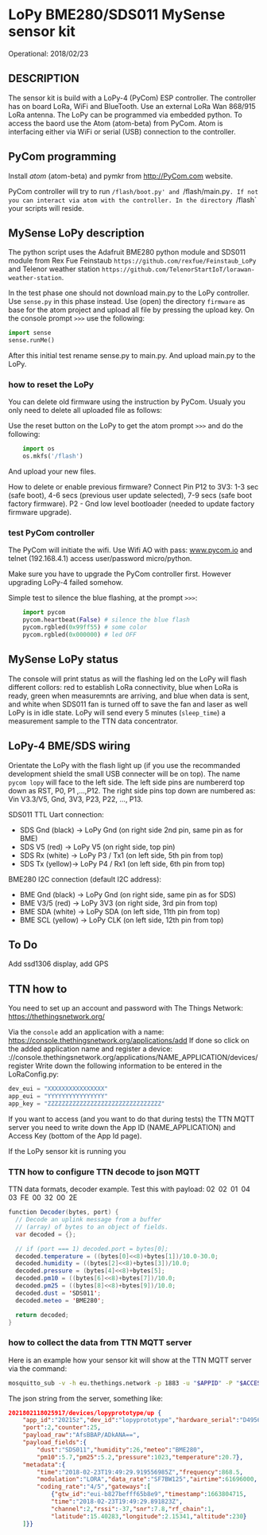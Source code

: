 # LoPy BME280/SDS011 MySense sensor kit
Operational: 2018/02/23

## DESCRIPTION
The sensor kit is build with a LoPy-4 (PyCom) ESP controller. The controller has on board LoRa, WiFi and BlueTooth. Use an external LoRa Wan 868/915 LoRa antenna. The LoPy can be programmed via embedded python. To access the baord use the Atom (atom-beta) from PyCom. Atom is interfacing either via WiFi or serial (USB) connection to the controller.

## PyCom programming
Install *atom* (atom-beta) and pymkr from http://PyCom.com website.

PyCom controller will try to run `/flash/boot.py' and `/flash/main.py`. If not you can interact via atom with the controller. In the directory `/flash`  your scripts will reside.

## MySense LoPy description
The python script uses the Adafruit BME280 python module and SDS011 module from Rex Fue Feinstaub `https://github.com/rexfue/Feinstaub_LoPy` and Telenor weather station `https://github.com/TelenorStartIoT/lorawan-weather-station`.

In the test phase one should not download main.py to the LoPy controller. Use `sense.py` in this phase instead.
Use (open) the directory `firmware` as base for the atom project and upload all file by pressing the upload key.
On the console prompt `>>>` use the following:
```python
import sense
sense.runMe()
```
After this initial test rename sense.py to main.py. And upload main.py to the LoPy.

### how to reset the LoPy
You can delete old firmware using the instruction by PyCom. Usualy you only need to delete all uploaded file as follows:

Use the reset button on the LoPy to get the atom prompt `>>>` and do the following:
```python
    import os
    os.mkfs('/flash')
```
And upload your new files.

How to delete or enable previous firmware? Connect Pin P12 to 3V3: 1-3 sec (safe boot), 4-6 secs (previous user update selected), 7-9 secs (safe boot factory firmware).
P2 - Gnd low level bootloader (needed to update factory firmware upgrade).

### test PyCom controller
The PyCom will initiate the wifi. Use Wifi AO with pass: www.pycom.io and telnet (192.168.4.1) access user/password micro/python.

Make sure you have to upgrade the PyCom controller first. However upgrading LoPy-4 failed somehow.

Simple test to silence the blue flashing, at the prompt `>>>`:
```python
    import pycom
    pycom.heartbeat(False) # silence the blue flash
    pycom.rgbled(0x99ff55) # some color
    pycom.rgbled(0x000000) # led OFF
```

## MySense LoPy status
The console will print status as will the flashing led on the LoPy will flash different collors: red to establish LoRa connectivity, blue when LoRa is ready, green when measuremnts are arriving, and blue when data is sent, and white when SDS011 fan is turned off to save the fan and laser as well LoPy is in idle state. LoPy will send every 5 minutes (`sleep_time`) a measurement sample  to the TTN data concentrator.

## LoPy-4 BME/SDS wiring
Orientate the LoPy with the flash light up (if you use the recommanded development shield the small USB connecter will be on top). The name `pycom lopy` will face to the left side. The left side pins are numbererd top down as RST, P0, P1 ,...,P12.
The right side pins top down are numbered as: Vin V3.3/V5, Gnd, 3V3, P23, P22, ..., P13.

SDS011 TTL Uart connection:
* SDS Gnd (black) -> LoPy Gnd (on right side 2nd pin, same pin as for BME)
* SDS V5 (red) -> LoPy V5 (on right side, top pin)
* SDS Rx (white) -> LoPy P3 / Tx1 (on left side, 5th pin from top)
* SDS Tx (yellow)-> LoPy P4 / Rx1 (on left side, 6th pin from top)

BME280 I2C  connection (default I2C address):
* BME Gnd (black) -> LoPy Gnd (on right side, same pin as for SDS)
* BME V3/5 (red) -> LoPy 3V3 (on right side, 3rd pin from top)
* BME SDA (white) -> LoPy SDA (on left side, 11th pin from top)
* BME SCL (yellow) -> LoPy CLK (on left side, 12th pin from top)

## To Do
Add ssd1306 display, add GPS

## TTN how to
You need to set up an account and password with The Things Network: https://thethingsnetwork.org/

Via the `console` add an application with a name: https://console.thethingsnetwork.org/applications/add
If done so click on the added application name and register a device: 
://console.thethingsnetwork.org/applications/NAME_APPLICATION/devices/register
Write down the following information to be entered in the LoRaConfig.py:
```python
dev_eui = "XXXXXXXXXXXXXXXX"
app_eui = "YYYYYYYYYYYYYYYY"
app_key = "ZZZZZZZZZZZZZZZZZZZZZZZZZZZZZZZZ"
```
If you want to access (and you want to do that during tests) the TTN MQTT server you need to write down the App ID (NAME_APPLICATION) and Access Key (bottom of the App Id page).

If the LoPy sensor kit is running you
### TTN how to configure TTN decode to json MQTT
TTN data formats, decoder example.
Test this with payload: 02 02 01 04 03 FE 00 32 00 2E
```java
function Decoder(bytes, port) {
  // Decode an uplink message from a buffer
  // (array) of bytes to an object of fields.
  var decoded = {};

  // if (port === 1) decoded.port = bytes[0];
  decoded.temperature = ((bytes[0]<<8)+bytes[1])/10.0-30.0;
  decoded.humidity = ((bytes[2]<<8)+bytes[3])/10.0;
  decoded.pressure = (bytes[4]<<8)+bytes[5];
  decoded.pm10 = ((bytes[6]<<8)+bytes[7])/10.0;
  decoded.pm25 = ((bytes[8]<<8)+bytes[9])/10.0;
  decoded.dust = 'SDS011';
  decoded.meteo = 'BME280';

  return decoded;
}
```

### how to collect the data from TTN MQTT server
Here is an example how your sensor kit will show at the TTN MQTT server via the command:
```bash
mosquitto_sub -v -h eu.thethings.network -p 1883 -u "$APPID" -P "$ACCES_KEY"  -t '+/devices/+/up'
```

The json string from the server, something like:
```json
2021802118025917/devices/lopyprototype/up {
    "app_id":"20215z","dev_id":"lopyprototype","hardware_serial":"D495613",
    "port":2,"counter":25,
    "payload_raw":"AfsBBAP/ADkANA==",
    "payload_fields":{
        "dust":"SDS011","humidity":26,"meteo":"BME280",
        "pm10":5.7,"pm25":5.2,"pressure":1023,"temperature":20.7},
    "metadata":{
        "time":"2018-02-23T19:49:29.919556985Z","frequency":868.5,
        "modulation":"LORA","data_rate":"SF7BW125","airtime":61696000,
        "coding_rate":"4/5","gateways":[
            {"gtw_id":"eui-b827befff65b8e9","timestamp":1663804715,
            "time":"2018-02-23T19:49:29.891823Z",
            "channel":2,"rssi":-37,"snr":7.8,"rf_chain":1,
            "latitude":15.40283,"longitude":2.15341,"altitude":230}
    ]}}
```
